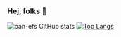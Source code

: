 ### Hej, folks 👋

![pan-efs GitHub stats](https://github-readme-stats.vercel.app/api?username=pan-efs&count_private=true&show_icons=true&theme=radical) [![Top Langs](https://github-readme-stats.vercel.app/api/top-langs/?username=pan-efs&layout=compact&theme=dracula)](https://github.com/anuraghazra/github-readme-stats)

